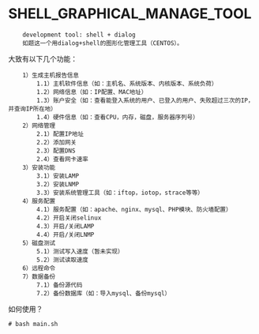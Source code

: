 
SHELL_GRAPHICAL_MANAGE_TOOL
===========================
    	development tool: shell + dialog
		如题这一个用dialog+shell的图形化管理工具（CENTOS）。
大致有以下几个功能：

```
	1）生成主机报告信息		
		1.1）主机软件信息（如：主机名、系统版本、内核版本、系统负荷）		
		1.2）网络信息（如：IP配置、MAC地址）		
		1.3）账户安全（如：查看能登入系统的用户、已登入的用户、失败超过三次的IP，并查询IP所在地）		
		1.4）硬件信息（如：查看CPU，内存，磁盘，服务器序列号）		
	2）网络管理		
		2.1）配置IP地址		
		2.2）添加网关		
		2.3）配置DNS		
		2.4）查看网卡速率		
	3）安装功能		
		3.1）安装LAMP		
		3.2）安装LNMP		
		3.3）安装系统管理工具（如：iftop，iotop，strace等等）		
	4）服务配置		
		4.1）服务配置（如：apache、nginx、mysql、PHP模块、防火墙配置）		
		4.2）开启关闭selinux		
		4.3）开启/关闭LAMP		
		4.4）开启/关闭LNMP		
	5）磁盘测试		
		5.1）测试写入速度（暂未实现）		
		5.2）测试读取速度		
	6）远程命令		
	7）数据备份		
		7.1）备份源代码		
		7.2）备份数据库（如：导入mysql、备份mysql）	
```

如何使用？
```
# bash main.sh
```
